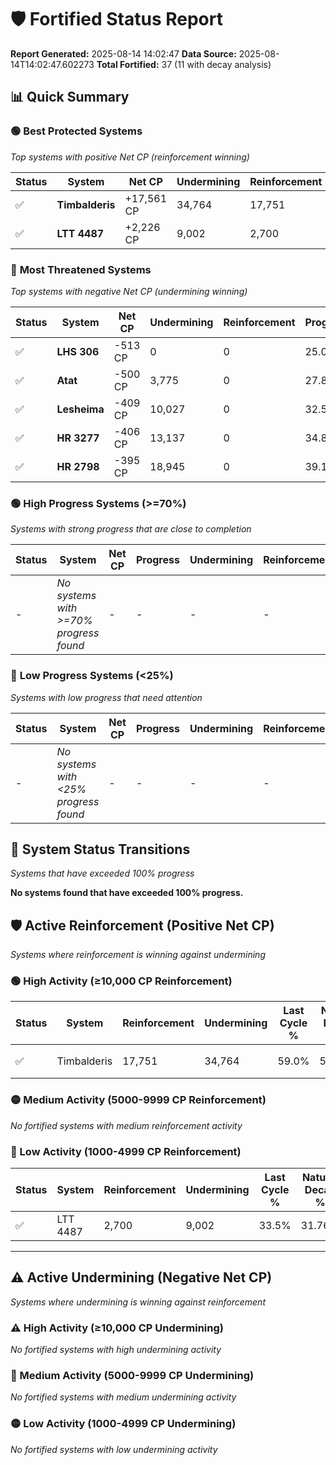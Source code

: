 # 🛡️ Fortified Status Report

**Report Generated:** 2025-08-14 14:02:47
**Data Source:** 2025-08-14T14:02:47.602273
**Total Fortified:** 37 (11 with decay analysis)

## 📊 Quick Summary

### 🟢 **Best Protected Systems**
*Top systems with positive Net CP (reinforcement winning)*

| Status | System | Net CP | Undermining | Reinforcement | Progress |
|--------|--------|--------|-------------|---------------|----------|
| ✅ | **Timbalderis** | +17,561 CP | 34,764 | 17,751 | 53.7% |
| ✅ | **LTT 4487** | +2,226 CP | 9,002 | 2,700 | 32.1% |

### 🔴 **Most Threatened Systems**
*Top systems with negative Net CP (undermining winning)*

| Status | System | Net CP | Undermining | Reinforcement | Progress |
|--------|--------|--------|-------------|---------------|----------|
| ✅ | **LHS 306** | -513 CP | 0 | 0 | 25.0% |
| ✅ | **Atat** | -500 CP | 3,775 | 0 | 27.8% |
| ✅ | **Lesheima** | -409 CP | 10,027 | 0 | 32.5% |
| ✅ | **HR 3277** | -406 CP | 13,137 | 0 | 34.8% |
| ✅ | **HR 2798** | -395 CP | 18,945 | 0 | 39.1% |

### 🟢 **High Progress Systems (>=70%)**
*Systems with strong progress that are close to completion*

| Status | System | Net CP | Progress | Undermining | Reinforcement |
|--------|--------|--------|----------|-------------|---------------|
| - | *No systems with >=70% progress found* | - | - | - | - |

### 🔴 **Low Progress Systems (<25%)**
*Systems with low progress that need attention*

| Status | System | Net CP | Progress | Undermining | Reinforcement |
|--------|--------|--------|----------|-------------|---------------|
| - | *No systems with <25% progress found* | - | - | - | - |
## 🔄 System Status Transitions
*Systems that have exceeded 100% progress*

**No systems found that have exceeded 100% progress.**

## 🛡️ Active Reinforcement (Positive Net CP)
*Systems where reinforcement is winning against undermining*

### 🟢 High Activity (≥10,000 CP Reinforcement)

| Status | System | Reinforcement | Undermining | Last Cycle % | Natural Decay % | Current Progress % | Current CP | Net CP | Activity |
|--------|--------|---------------|-------------|--------------|-----------------|-------------------|------------|--------|----------|
| ✅ | Timbalderis | 17,751 | 34,764 | 59.0% | 51.00% | 53.7% | 349,050 | +17,561 | 🟢 High Reinforcement |

### 🟡 Medium Activity (5000-9999 CP Reinforcement)

*No fortified systems with medium reinforcement activity*

### 🔴 Low Activity (1000-4999 CP Reinforcement)

| Status | System | Reinforcement | Undermining | Last Cycle % | Natural Decay % | Current Progress % | Current CP | Net CP | Activity |
|--------|--------|---------------|-------------|--------------|-----------------|-------------------|------------|--------|----------|
| ✅ | LTT 4487 | 2,700 | 9,002 | 33.5% | 31.76% | 32.1% | 208,650 | +2,226 | 🔵 Low Reinforcement |


---

## ⚠️ Active Undermining (Negative Net CP)
*Systems where undermining is winning against reinforcement*

### ⚠️ High Activity (≥10,000 CP Undermining)

*No fortified systems with high undermining activity*

### 🔶 Medium Activity (5000-9999 CP Undermining)

*No fortified systems with medium undermining activity*

### 🟡 Low Activity (1000-4999 CP Undermining)

*No fortified systems with low undermining activity*
